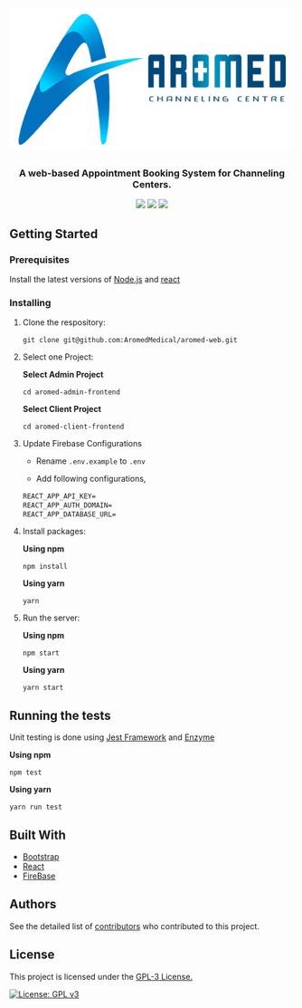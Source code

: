 <h1 align="center">
	<img
		width="600"
		alt="Aromed"
		src="/images/logo.png">
</h1>

<h3 align="center">
	A web-based Appointment Booking System for Channeling Centers.
</h3>

<p align="center">
<a href="https://www.npmjs.com/package/react"><img src="https://img.shields.io/badge/Made%20with-React-blue"></a>
<a href="https://github.com/AromedMedical/aromed-system/graphs/contributors/"><img src="https://img.shields.io/github/contributors/AromedMedical/aromed-system.svg"></a>
<a href="https://www.gnu.org/licenses/gpl-3.0"><img src="https://img.shields.io/badge/License-GPLv3-blue.svg"></a>
</p>

## Getting Started

### Prerequisites

Install the latest versions of [Node.js](https://github.com/nodejs/node) and [react](https://github.com/facebook/react)

### Installing

1. Clone the respository:

    ```
    git clone git@github.com:AromedMedical/aromed-web.git
    ```

2. Select one Project:

    **Select Admin Project**
    ```
    cd aromed-admin-frontend
    ```
    
    **Select Client Project**
    ```
    cd aromed-client-frontend
    ```
3. Update Firebase Configurations

    + Rename `.env.example` to `.env`
    
    + Add following configurations,
    ```
    REACT_APP_API_KEY=
    REACT_APP_AUTH_DOMAIN=
    REACT_APP_DATABASE_URL=
    ```
    
3. Install packages:

    **Using npm**
    ```
    npm install
    ```
    
    **Using yarn**
    ```
    yarn
    ```
4. Run the server:

    **Using npm**
    ```
    npm start
    ```
    
    **Using yarn**
    ```
    yarn start
    ```
    
## Running the tests
Unit testing is done using [Jest Framework](https://jestjs.io) and [Enzyme](https://enzymejs.github.io/enzyme)

   **Using npm**
   ```
   npm test
   ```
   **Using yarn**
   ```
   yarn run test
   ```
## Built With

* [Bootstrap](https://github.com/twbs/bootstrap)
* [React](https://github.com/facebook/react)
* [FireBase](https://firebase.google.com)

## Authors

See the detailed list of [contributors](https://github.com/AromedMedical/aromed-web/contributors) who contributed to this project.

## License

This project is licensed under the [GPL-3 License.](https://github.com/AromedMedical/aromed-web/blob/master/LICENSE)

[![License: GPL v3](https://img.shields.io/badge/License-GPLv3-blue.svg)](https://www.gnu.org/licenses/gpl-3.0)